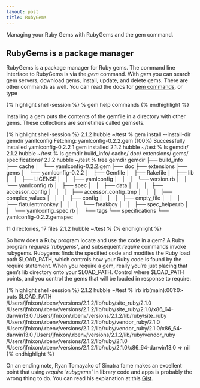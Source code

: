 ```yaml
---
layout: post
title: RubyGems
---
```


<div class="message">
Managing your Ruby Gems with RubyGems and the gem command.
</div>

## RubyGems is a package manager

RubyGems is a package manager for Ruby gems. The command line interface to RubyGems is via the *gem* command. With *gem* you can search
gem servers, download gems, install, update, and delete gems. There are other commands as well. You can read the docs for 
[gem commands](http://guides.rubygems.org/command-reference/),
or type

{% highlight shell-session %}
% gem help commands
{% endhighlight %}

Installing a gem puts the contents of the gemfile in a directory with other gems. These collections are sometimes called gemsets.

{% highlight shell-session %}
2.1.2 hubble ~/test % gem install --install-dir gemdir yamlconfig
Fetching: yamlconfig-0.2.2.gem (100%)
Successfully installed yamlconfig-0.2.2
1 gem installed
2.1.2 hubble ~/test % ls
gemdir/
2.1.2 hubble ~/test % ls gemdir
build_info/     cache/          doc/            extensions/     gems/           specifications/
2.1.2 hubble ~/test % tree gemdir
gemdir
├── build_info
├── cache
│   └── yamlconfig-0.2.2.gem
├── doc
├── extensions
├── gems
│   └── yamlconfig-0.2.2
│       ├── Gemfile
│       ├── Rakefile
│       ├── lib
│       │   ├── LICENSE
│       │   ├── yamlconfig
│       │   │   └── version.rb
│       │   └── yamlconfig.rb
│       ├── spec
│       │   ├── data
│       │   │   ├── accessor_config
│       │   │   ├── accessor_config_tmp
│       │   │   ├── complex_values
│       │   │   ├── config
│       │   │   ├── empty_file
│       │   │   ├── flatulentmonkey
│       │   │   └── freakboy
│       │   ├── spec_helper.rb
│       │   └── yamlconfig_spec.rb
│       └── tags
└── specifications
    └── yamlconfig-0.2.2.gemspec

11 directories, 17 files
2.1.2 hubble ~/test %
{% endhighlight %}

So how does a Ruby program locate and use the code in a gem? A Ruby program *requires 'rubygems'*, and subsequent *require* commands invoke rubygems. Rubygems finds
the specified code and modifies the Ruby load path $LOAD_PATH, which controls how your Ruby code is found by the
require statement. When you require a gem, really you’re just placing that gem’s lib directory onto your $LOAD_PATH. Control where $LOAD_PATH points, and you control
the gems that will be loaded in response to require.

{% highlight shell-session %}
2.1.2 hubble ~/test % irb
irb(main):001:0> puts $LOAD_PATH
/Users/jfnixon/.rbenv/versions/2.1.2/lib/ruby/site_ruby/2.1.0
/Users/jfnixon/.rbenv/versions/2.1.2/lib/ruby/site_ruby/2.1.0/x86_64-darwin13.0
/Users/jfnixon/.rbenv/versions/2.1.2/lib/ruby/site_ruby
/Users/jfnixon/.rbenv/versions/2.1.2/lib/ruby/vendor_ruby/2.1.0
/Users/jfnixon/.rbenv/versions/2.1.2/lib/ruby/vendor_ruby/2.1.0/x86_64-darwin13.0
/Users/jfnixon/.rbenv/versions/2.1.2/lib/ruby/vendor_ruby
/Users/jfnixon/.rbenv/versions/2.1.2/lib/ruby/2.1.0
/Users/jfnixon/.rbenv/versions/2.1.2/lib/ruby/2.1.0/x86_64-darwin13.0
=> nil
{% endhighlight %}

On an ending note, Ryan Tomayako of Sinatra fame makes an excellent point that using _require 'rubygems'_ in library code and apps is probably the wrong thing to do.
You can read his explanation at this [Gist](https://gist.github.com/rtomayko/54177).

